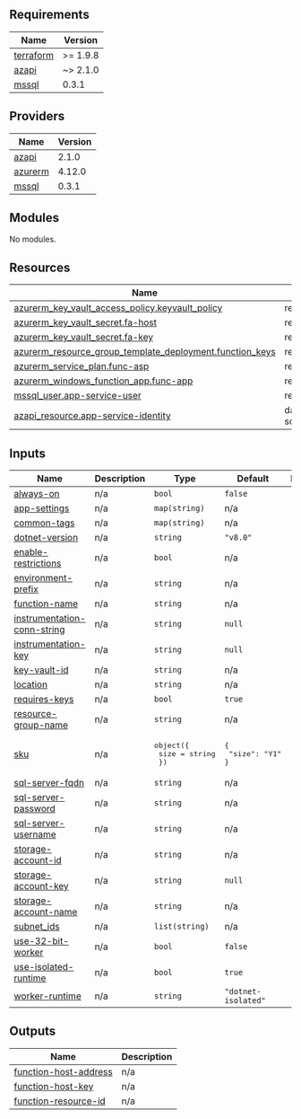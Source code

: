<!-- BEGIN_TF_DOCS -->
## Requirements

| Name | Version |
|------|---------|
| <a name="requirement_terraform"></a> [terraform](#requirement\_terraform) | >= 1.9.8 |
| <a name="requirement_azapi"></a> [azapi](#requirement\_azapi) | ~> 2.1.0 |
| <a name="requirement_mssql"></a> [mssql](#requirement\_mssql) | 0.3.1 |

## Providers

| Name | Version |
|------|---------|
| <a name="provider_azapi"></a> [azapi](#provider\_azapi) | 2.1.0 |
| <a name="provider_azurerm"></a> [azurerm](#provider\_azurerm) | 4.12.0 |
| <a name="provider_mssql"></a> [mssql](#provider\_mssql) | 0.3.1 |

## Modules

No modules.

## Resources

| Name | Type |
|------|------|
| [azurerm_key_vault_access_policy.keyvault_policy](https://registry.terraform.io/providers/hashicorp/azurerm/latest/docs/resources/key_vault_access_policy) | resource |
| [azurerm_key_vault_secret.fa-host](https://registry.terraform.io/providers/hashicorp/azurerm/latest/docs/resources/key_vault_secret) | resource |
| [azurerm_key_vault_secret.fa-key](https://registry.terraform.io/providers/hashicorp/azurerm/latest/docs/resources/key_vault_secret) | resource |
| [azurerm_resource_group_template_deployment.function_keys](https://registry.terraform.io/providers/hashicorp/azurerm/latest/docs/resources/resource_group_template_deployment) | resource |
| [azurerm_service_plan.func-asp](https://registry.terraform.io/providers/hashicorp/azurerm/latest/docs/resources/service_plan) | resource |
| [azurerm_windows_function_app.func-app](https://registry.terraform.io/providers/hashicorp/azurerm/latest/docs/resources/windows_function_app) | resource |
| [mssql_user.app-service-user](https://registry.terraform.io/providers/betr-io/mssql/0.3.1/docs/resources/user) | resource |
| [azapi_resource.app-service-identity](https://registry.terraform.io/providers/azure/azapi/latest/docs/data-sources/resource) | data source |

## Inputs

| Name | Description | Type | Default | Required |
|------|-------------|------|---------|:--------:|
| <a name="input_always-on"></a> [always-on](#input\_always-on) | n/a | `bool` | `false` | no |
| <a name="input_app-settings"></a> [app-settings](#input\_app-settings) | n/a | `map(string)` | n/a | yes |
| <a name="input_common-tags"></a> [common-tags](#input\_common-tags) | n/a | `map(string)` | n/a | yes |
| <a name="input_dotnet-version"></a> [dotnet-version](#input\_dotnet-version) | n/a | `string` | `"v8.0"` | no |
| <a name="input_enable-restrictions"></a> [enable-restrictions](#input\_enable-restrictions) | n/a | `bool` | n/a | yes |
| <a name="input_environment-prefix"></a> [environment-prefix](#input\_environment-prefix) | n/a | `string` | n/a | yes |
| <a name="input_function-name"></a> [function-name](#input\_function-name) | n/a | `string` | n/a | yes |
| <a name="input_instrumentation-conn-string"></a> [instrumentation-conn-string](#input\_instrumentation-conn-string) | n/a | `string` | `null` | no |
| <a name="input_instrumentation-key"></a> [instrumentation-key](#input\_instrumentation-key) | n/a | `string` | `null` | no |
| <a name="input_key-vault-id"></a> [key-vault-id](#input\_key-vault-id) | n/a | `string` | n/a | yes |
| <a name="input_location"></a> [location](#input\_location) | n/a | `string` | n/a | yes |
| <a name="input_requires-keys"></a> [requires-keys](#input\_requires-keys) | n/a | `bool` | `true` | no |
| <a name="input_resource-group-name"></a> [resource-group-name](#input\_resource-group-name) | n/a | `string` | n/a | yes |
| <a name="input_sku"></a> [sku](#input\_sku) | n/a | <pre>object({<br>    size = string<br>  })</pre> | <pre>{<br>  "size": "Y1"<br>}</pre> | no |
| <a name="input_sql-server-fqdn"></a> [sql-server-fqdn](#input\_sql-server-fqdn) | n/a | `string` | n/a | yes |
| <a name="input_sql-server-password"></a> [sql-server-password](#input\_sql-server-password) | n/a | `string` | n/a | yes |
| <a name="input_sql-server-username"></a> [sql-server-username](#input\_sql-server-username) | n/a | `string` | n/a | yes |
| <a name="input_storage-account-id"></a> [storage-account-id](#input\_storage-account-id) | n/a | `string` | n/a | yes |
| <a name="input_storage-account-key"></a> [storage-account-key](#input\_storage-account-key) | n/a | `string` | `null` | no |
| <a name="input_storage-account-name"></a> [storage-account-name](#input\_storage-account-name) | n/a | `string` | n/a | yes |
| <a name="input_subnet_ids"></a> [subnet\_ids](#input\_subnet\_ids) | n/a | `list(string)` | n/a | yes |
| <a name="input_use-32-bit-worker"></a> [use-32-bit-worker](#input\_use-32-bit-worker) | n/a | `bool` | `false` | no |
| <a name="input_use-isolated-runtime"></a> [use-isolated-runtime](#input\_use-isolated-runtime) | n/a | `bool` | `true` | no |
| <a name="input_worker-runtime"></a> [worker-runtime](#input\_worker-runtime) | n/a | `string` | `"dotnet-isolated"` | no |

## Outputs

| Name | Description |
|------|-------------|
| <a name="output_function-host-address"></a> [function-host-address](#output\_function-host-address) | n/a |
| <a name="output_function-host-key"></a> [function-host-key](#output\_function-host-key) | n/a |
| <a name="output_function-resource-id"></a> [function-resource-id](#output\_function-resource-id) | n/a |
<!-- END_TF_DOCS -->